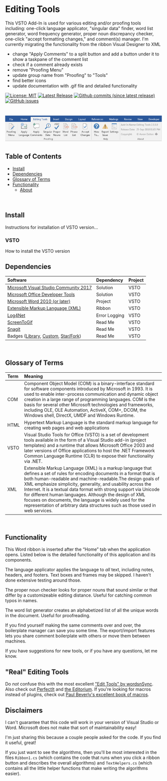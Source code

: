# Editing Tools

This VSTO Add-In is used for various editing and/or proofing tools including: one-click language applicator, "singular data" finder, word list generator, word frequency generator, proper noun discrepancy checker, one-click "accept formatting changes," and comment(s) manager. I'm currently migrating the functionality from the ribbon Visual Designer to XML

* change "Apply Comments" to a split button and add a button under it to show a taskpane of the comment list
* check if a comment already exists
* remove "Proofing Menu"
* update group name from "Proofing" to "Tools"
* find better icons
* update documentation with .gif file and detailed functionality

[![License: MIT](https://img.shields.io/badge/License-MIT-yellow.svg)](LICENSE "MIT License Copyright © Aaron Dalton")
[![Latest Release](https://img.shields.io/github/release/Office-projects/Word-Editing-Tools.svg?label=latest%20release)](https://github.com/Office-projects/Word-Editing-Tools/releases)
[![Github commits (since latest release)](https://img.shields.io/github/commits-since/Office-projects/Word-Editing-Tools/latest.svg)](https://github.com/Office-projects/Word-Editing-Tools)
[![GitHub issues](https://img.shields.io/github/issues/Office-projects/Word-Editing-Tools.svg)](https://github.com/Office-projects/Word-Editing-Tools/issues)

<h1 align="left">
  <img src="Images/ReadMe/ribbon1.png" />
</h1>

## Table of Contents
- <a href="#install">Install</a>
- <a href="#dependencies">Dependencies</a>
- <a href="#glossary-of-terms">Glossary of Terms</a>
- <a href="#functionality">Functionality</a> 
    - <a href="#about">About</a>

<br>

<a id="user-content-install" class="anchor" href="#install" aria-hidden="true"> </a>
## Install
Instructions for installation of VSTO version...

### VSTO
How to install the VSTO version

<a id="user-content-dependencies" class="anchor" href="#dependencies" aria-hidden="true"> </a>
## Dependencies
|Software                                   |Dependency                 |Project                    |
|:------------------------------------------|:--------------------------|:--------------------------|
|[Microsoft Visual Studio Community 2017](https://www.visualstudio.com/vs/whatsnew/)|Solution|VSTO|
|[Microsoft Office Developer Tools](https://visualstudio.microsoft.com/vs/features/office-tools/)|Solution|VSTO|
|[Microsoft Word 2010 (or later)](https://www.microsoft.com/en-au/software-download/office)|Project|VSTO|
|[Extensible Markup Language (XML)](https://docs.microsoft.com/en-us/visualstudio/vsto/ribbon-xml?view=vs-2017)|Ribbon|VSTO|
|[Log4Net](https://www.nuget.org/packages/log4net/) |Error Logging |VSTO|
|[ScreenToGif](http://www.screentogif.com/)|Read Me|VSTO|
|[Snagit](http://discover.techsmith.com/snagit-non-brand-desktop/?gclid=CNzQiOTO09UCFVoFKgod9EIB3g)|Read Me|VSTO|
|Badges ([Library](https://shields.io/), [Custom](https://rozaxe.github.io/factory/), [Star/Fork](http://githubbadges.com))|Read Me|VSTO|

<br>

<a id="user-content-glossary-of-terms" class="anchor" href="#glossary-of-terms" aria-hidden="true"> </a>
## Glossary of Terms

| Term                      | Meaning                                                                                  |
|:--------------------------|:-----------------------------------------------------------------------------------------|
| COM |Component Object Model (COM) is a binary-interface standard for software components introduced by Microsoft in 1993. It is used to enable inter-process communication and dynamic object creation in a large range of programming languages. COM is the basis for several other Microsoft technologies and frameworks, including OLE, OLE Automation, ActiveX, COM+, DCOM, the Windows shell, DirectX, UMDF and Windows Runtime.  |
| HTML|Hypertext Markup Language is the standard markup language for creating web pages and web applications|
| VSTO |Visual Studio Tools for Office (VSTO) is a set of development tools available in the form of a Visual Studio add-in (project templates) and a runtime that allows Microsoft Office 2003 and later versions of Office applications to host the .NET Framework Common Language Runtime (CLR) to expose their functionality via .NET.|
| XML|Extensible Markup Language (XML) is a markup language that defines a set of rules for encoding documents in a format that is both human-readable and machine-readable.The design goals of XML emphasize simplicity, generality, and usability across the Internet. It is a textual data format with strong support via Unicode for different human languages. Although the design of XML focuses on documents, the language is widely used for the representation of arbitrary data structures such as those used in web services.|

<br>

<a id="user-content-functionality" class="anchor" href="#functionality" aria-hidden="true"> </a>
## Functionality
This Word ribbon is inserted after the “Home” tab when the application opens. Listed below is the detailed functionality of this application and its components.


The language applicator applies the language to *all* text, including notes, headers, and footers. Text boxes and frames may be skipped. I haven't done extensive testing around those.

The proper noun checker looks for proper nouns that sound similar or that differ by a customizeable editing distance. Useful for catching common typos in names.

The word list generator creates an alphabetized list of all the unique words in the document. Useful for proofreading.

If you find yourself making the same comments over and over, the boilerplate manager can save you some time. The export/import features lets you share comment boilerplate with others or move them between machines.

If you have suggestions for new tools, or if you have any questions, let me know.

## "Real" Editing Tools

Do *not* confuse this with the most excellent ["Edit Tools" by wordsnSync](http://www.wordsnsync.com/). Also check out [PerfectIt](http://www.intelligentediting.com/) and [the Editorium](http://www.editorium.com/). If you're looking for macros instead of plugins, check out [Paul Beverly's excellent book of macros](http://www.archivepub.co.uk/book.html).

## Disclaimers

I can't guarantee that this code will work in your version of Visual Studio or Word. Microsoft does not make that sort of maintainability easy!

I'm just sharing this because a couple people asked for the code. If you find it useful, great!

If you just want to see the algorithms, then you'll be most interested in the files `Ribbon1.cs` (which contains the code that runs when you click a ribbon button and describes the overall algorithms) and `TextHelpers.cs` (which contains all the little helper functions that make writing the algorithms easier).
